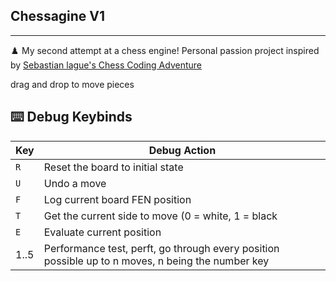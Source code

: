 ## Chessagine V1
---
♟️ My second attempt at a chess engine! Personal passion project inspired by [Sebastian lague's Chess Coding Adventure](https://github.com/SebLague/Chess-Coding-Adventure)

drag and drop to move pieces

## ⌨️ Debug Keybinds

| Key           | Debug Action                                 |
|---------------|----------------------------------------------|
| `R`           | Reset the board to initial state             |
| `U`           | Undo a move                                  |
| `F`           | Log current board FEN position               |
| `T`           | Get the current side to move (0 = white, 1 = black |
| `E`           | Evaluate current position            |
| 1..5          | Performance test, perft, go through every position possible up to n moves, n being the number key|
